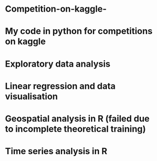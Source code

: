 # Competition-on-kaggle-
# My code in python for competitions on kaggle
# Exploratory data analysis
# Linear regression and data visualisation 
# Geospatial analysis in R (failed due to incomplete theoretical training)
# Time series analysis in R
